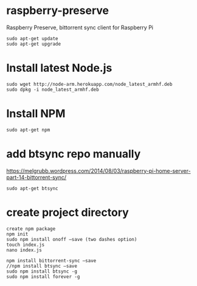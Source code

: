 # raspberry-preserve
Raspberry Preserve, bittorrent sync client for Raspberry Pi

	sudo apt-get update
	sudo apt-get upgrade

# Install latest Node.js

	sudo wget http://node-arm.herokuapp.com/node_latest_armhf.deb
	sudo dpkg -i node_latest_armhf.deb

# Install NPM

	sudo apt-get npm

# add btsync repo manually

https://melgrubb.wordpress.com/2014/08/03/raspberry-pi-home-server-part-14-bittorrent-sync/

	sudo apt-get btsync

# create project directory

	create npm package
	npm init
	sudo npm install onoff —save (two dashes option)
	touch index.js
	nano index.js

	npm install bittorrent-sync —save
	//npm install btsync —save
	sudo npm install btsync -g
	sudo npm install forever -g

